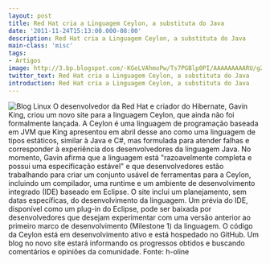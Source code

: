 ```yaml
---
layout: post
title: Red Hat cria a Linguagem Ceylon, a substituta do Java
date: '2011-11-24T15:13:00.000-08:00'
description: Red Hat cria a Linguagem Ceylon, a substituta do Java
main-class: 'misc'
tags:
- Artigos
image: http://3.bp.blogspot.com/-KGeLVAhmoPw/Ts7PGBlp0PI/AAAAAAAAARU/gZvxhzkD3fc/s72-c/ceylon.png
twitter_text: Red Hat cria a Linguagem Ceylon, a substituta do Java
introduction: Red Hat cria a Linguagem Ceylon, a substituta do Java
---
```

![Blog Linux](http://3.bp.blogspot.com/-KGeLVAhmoPw/Ts7PGBlp0PI/AAAAAAAAARU/gZvxhzkD3fc/s1600/ceylon.png "Blog Linux")
 O desenvolvedor da Red Hat e criador do Hibernate, Gavin King, criou um novo site  para a linguagem Ceylon, que ainda não foi formalmente lançada. A  Ceylon é uma linguagem de programação baseada em JVM que King apresentou  em abril desse ano como uma linguagem de tipos estáticos, similar à  Java e C#, mas formulada para atender falhas e corresponder à  experiência dos desenvolvedores da linguagem Java. No momento, Gavin  afirma que a linguagem está "razoavelmente completa e possui uma  especificação estável" e que desenvolvedores estão trabalhando para  criar um conjunto usável de ferramentas para a Ceylon, incluindo um  compilador, uma runtime e um ambiente de desenvolvimento integrado (IDE)  baseado em Eclipse. 
O site inclui um planejamento, sem datas específicas, do desenvolvimento da linguagem. Um prévia do IDE,  disponível como um plug-in do Eclipse, pode ser baixada por  desenvolvedores que desejam experimentar com uma versão anterior ao  primeiro marco de desenvolvimento (Milestone 1) da linguagem. O código  da Ceylon está em desenvolvimento ativo e está hospedado no GitHub. Um blog no novo site estará informando os progressos obtidos e buscando comentários e opiniões da comunidade.
Fonte: h-oline 
